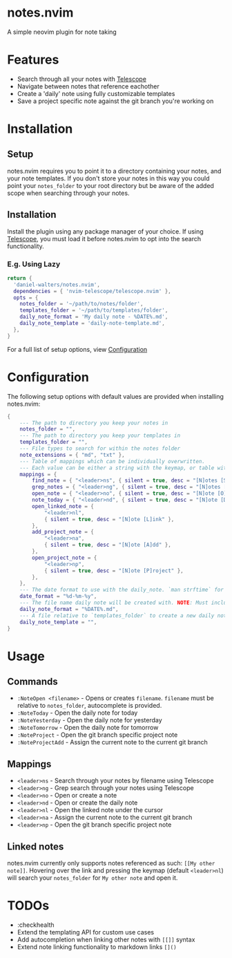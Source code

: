 # notes.nvim
A simple neovim plugin for note taking
# Features
- Search through all your notes with [Telescope](https://github.com/nvim-telescope/telescope.nvim)
- Navigate between notes that reference eachother
- Create a 'daily' note using fully customizable templates
- Save a project specific note against the git branch you're working on
# Installation
## Setup
notes.nvim requires you to point it to a directory containing your notes, and your note templates.
If you don't store your notes in this way you could point your `notes_folder` to your root directory but be aware of the added scope when searching through your notes.

## Installation
Install the plugin using any package manager of your choice. If using [Telescope](https://github.com/nvim-telescope/telescope.nvim), you must load it before notes.nvim to opt into the search functionality.
### E.g. Using Lazy
```lua
return {
  'daniel-walters/notes.nvim',
  dependencies = { 'nvim-telescope/telescope.nvim' },
  opts = {
    notes_folder = '~/path/to/notes/folder',
    templates_folder = '~/path/to/templates/folder',
    daily_note_format = 'My daily note - %DATE%.md',
    daily_note_template = 'daily-note-template.md',
  },
}
```

For a full list of setup options, view [Configuration](#config)

# <a name="config"></a>Configuration
The following setup options with default values are provided when installing notes.nvim:
```lua
{
    --- The path to directory you keep your notes in
    notes_folder = "",
    --- The path to directory you keep your templates in
    templates_folder = "",
    --- File types to search for within the notes folder
    note_extensions = { "md", "txt" },
    --- Table of mappings which can be individually overwritten.
    --- Each value can be either a string with the keymap, or table with the keymap & options.
    mappings = {
        find_note = { "<leader>ns", { silent = true, desc = "[N]otes [S]earch" } },
        grep_notes = { "<leader>ng", { silent = true, desc = "[N]otes [G]rep" } },
        open_note = { "<leader>no", { silent = true, desc = "[N]ote [O]pen" } },
        note_today = { "<leader>nd", { silent = true, desc = "[N]ote [D]aily" } },
        open_linked_note = {
            "<leader>nl",
            { silent = true, desc = "[N]ote [L]ink" },
        },
        add_project_note = {
            "<leader>na",
            { silent = true, desc = "[N]ote [A]dd" },
        },
        open_project_note = {
            "<leader>np",
            { silent = true, desc = "[N]ote [P]roject" },
        },
    },
    --- The date format to use with the daily_note. `man strftime` for format options
    date_format = "%d-%m-%y",
    --- The file name daily note will be created with. NOTE: Must include `%DATE%` to be unique.
    daily_note_format = "%DATE%.md",
    --- A file relative to `templates_folder` to create a new daily note from
    daily_note_template = "",
}
```

# Usage
## Commands
- `:NoteOpen <filename>` - Opens or creates `filename`. `filename` must be relative to `notes_folder`, autocomplete is provided.
- `:NoteToday` - Open the daily note for today
- `:NoteYesterday` - Open the daily note for yesterday
- `:NoteTomorrow` - Open the daily note for tomorrow
- `:NoteProject` - Open the git branch specific project note
- `:NoteProjectAdd` - Assign the current note to the current git branch

## Mappings
- `<leader>ns` - Search through your notes by filename using Telescope
- `<leader>ng` - Grep search through your notes using Telescope
- `<leader>no` - Open or create a note
- `<leader>nd` - Open or create the daily note
- `<leader>nl` - Open the linked note under the cursor
- `<leader>na` - Assign the current note to the current git branch
- `<leader>np` - Open the git branch specific project note

## Linked notes
notes.nvim currently only supports notes referenced as such: `[[My other note]]`.
Hovering over the link and pressing the keymap (default `<leader>nl`) will search your `notes_folder` for `My other note` and open it.

# TODOs
- :checkhealth
- Extend the templating API for custom use cases
- Add autocompletion when linking other notes with `[[]]` syntax
- Extend note linking functionality to markdown links `[]()`

